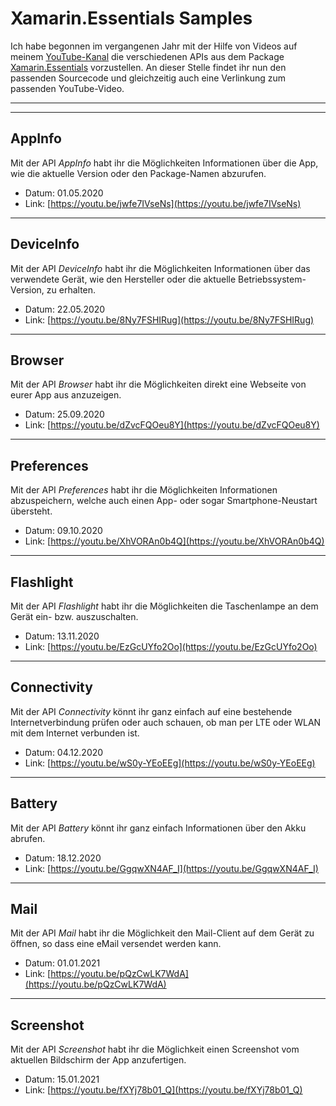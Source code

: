 # Xamarin.Essentials Samples

Ich habe begonnen im vergangenen Jahr mit der Hilfe von Videos auf meinem [YouTube-Kanal](https://www.youtube.com/channel/UCWnHBYI_D5RCbZrMWd5rkMw) die verschiedenen APIs aus dem Package [Xamarin.Essentials](https://docs.microsoft.com/en-us/xamarin/essentials/) vorzustellen. An dieser Stelle findet ihr nun den passenden Sourcecode und gleichzeitig auch eine Verlinkung zum passenden YouTube-Video.

---
---

## AppInfo

Mit der API *AppInfo* habt ihr die Möglichkeiten Informationen über die App, wie die aktuelle Version oder den Package-Namen abzurufen.

- Datum: 01.05.2020
- Link: [https://youtu.be/jwfe7IVseNs](https://youtu.be/jwfe7IVseNs)

---

## DeviceInfo

Mit der API *DeviceInfo* habt ihr die Möglichkeiten Informationen über das verwendete Gerät, wie den Hersteller oder die aktuelle Betriebssystem-Version, zu erhalten.

- Datum: 22.05.2020
- Link: [https://youtu.be/8Ny7FSHIRug](https://youtu.be/8Ny7FSHIRug)

---

## Browser

Mit der API *Browser* habt ihr die Möglichkeiten direkt eine Webseite von eurer App aus anzuzeigen.

- Datum: 25.09.2020
- Link: [https://youtu.be/dZvcFQOeu8Y](https://youtu.be/dZvcFQOeu8Y)

---

## Preferences

Mit der API *Preferences* habt ihr die Möglichkeiten Informationen abzuspeichern, welche auch einen App- oder sogar Smartphone-Neustart übersteht.

- Datum: 09.10.2020
- Link: [https://youtu.be/XhVORAn0b4Q](https://youtu.be/XhVORAn0b4Q)

---

## Flashlight

Mit der API *Flashlight* habt ihr die Möglichkeiten die Taschenlampe an dem Gerät ein- bzw. auszuschalten.

- Datum: 13.11.2020
- Link: [https://youtu.be/EzGcUYfo2Oo](https://youtu.be/EzGcUYfo2Oo)

---

## Connectivity

Mit der API *Connectivity* könnt ihr ganz einfach auf eine bestehende Internetverbindung prüfen oder auch schauen, ob man per LTE oder WLAN mit dem Internet verbunden ist.

- Datum: 04.12.2020
- Link: [https://youtu.be/wS0y-YEoEEg](https://youtu.be/wS0y-YEoEEg)

---

## Battery

Mit der API *Battery* könnt ihr ganz einfach Informationen über den Akku abrufen.

- Datum: 18.12.2020
- Link: [https://youtu.be/GgqwXN4AF_I](https://youtu.be/GgqwXN4AF_I)

---

## Mail

Mit der API *Mail* habt ihr die Möglichkeit den Mail-Client auf dem Gerät zu öffnen, so dass eine eMail versendet werden kann.

- Datum: 01.01.2021
- Link: [https://youtu.be/pQzCwLK7WdA](https://youtu.be/pQzCwLK7WdA)

---

## Screenshot

Mit der API *Screenshot* habt ihr die Möglichkeit einen Screenshot vom aktuellen Bildschirm der App anzufertigen.

- Datum: 15.01.2021
- Link: [https://youtu.be/fXYj78b01_Q](https://youtu.be/fXYj78b01_Q)
